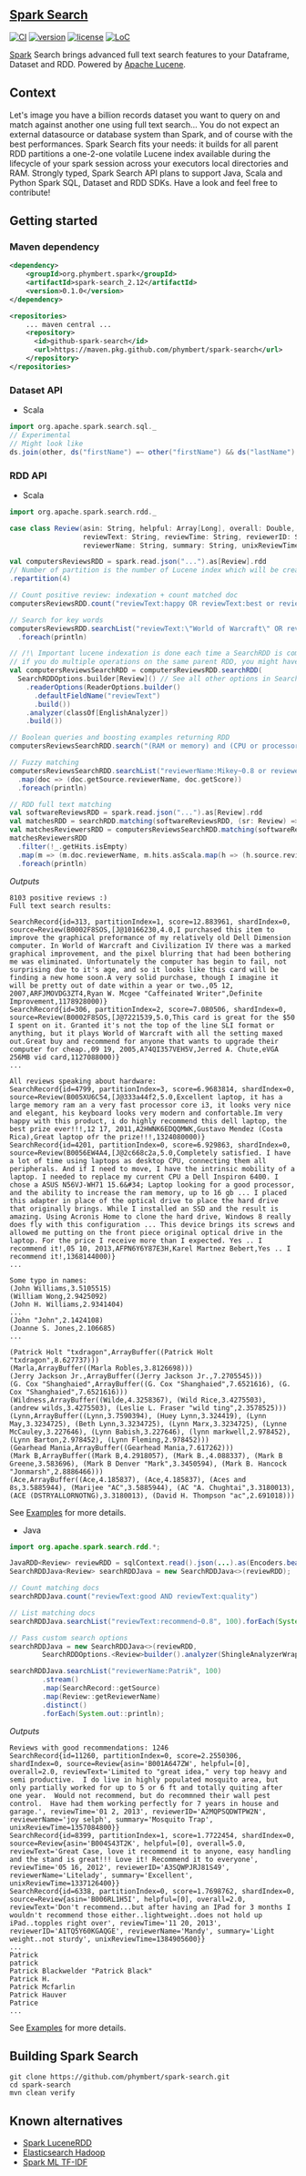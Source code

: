 ## [Spark Search](https://github.com/phymbert/spark-search)

[![CI](https://github.com/phymbert/spark-search/workflows/build-package/badge.svg?branch=master)](https://github.com/phymbert/spark-search/actions)
[![version](https://img.shields.io/github/tag/phymbert/spark-search.svg)](https://github.com/phymbert/spark-search/releases/latest)
[![license](https://img.shields.io/github/license/phymbert/spark-search.svg)](LICENSE)
[![LoC](https://tokei.rs/b1/github/phymbert/spark-search?category=lines)](https://github.com/phymbert/spark-search)

[Spark](https://spark.apache.org/) Search brings advanced full text search features to your Dataframe, Dataset and RDD. Powered by [Apache Lucene](https://lucene.apache.org/).

## Context
Let's image you have a billion records dataset you want to query on and match against another one using full text search...
You do not expect an external datasource or database system than Spark, and of course with the best performances.
Spark Search fits your needs: it builds for all parent RDD partitions a one-2-one volatile Lucene index available
 during the lifecycle of your spark session across your executors local directories and RAM.
Strongly typed, Spark Search API plans to support Java, Scala and Python Spark SQL, Dataset and RDD SDKs.
Have a look and feel free to contribute!

## Getting started

### Maven dependency

```xml
<dependency>
    <groupId>org.phymbert.spark</groupId>
    <artifactId>spark-search_2.12</artifactId>
    <version>0.1.0</version>
</dependency>

<repositories>
    ... maven central ...
    <repository>
      <id>github-spark-search</id>
      <url>https://maven.pkg.github.com/phymbert/spark-search</url>
    </repository>
</repositories>
```

### Dataset API

* Scala
```scala
import org.apache.spark.search.sql._
// Experimental
// Might look like
ds.join(other, ds("firstName") =~ other("firstName") && ds("lastName") =~ other("lastName").boost(3) && ds("age") === other("age")).show
```

### RDD API
* Scala

```scala
import org.apache.spark.search.rdd._

case class Review(asin: String, helpful: Array[Long], overall: Double,
                  reviewText: String, reviewTime: String, reviewerID: String,
                  reviewerName: String, summary: String, unixReviewTime: Long)

val computersReviewsRDD = spark.read.json("...").as[Review].rdd
// Number of partition is the number of Lucene index which will be created across your cluster
.repartition(4)

// Count positive review: indexation + count matched doc
computersReviewsRDD.count("reviewText:happy OR reviewText:best or reviewText:good")

// Search for key words
computersReviewsRDD.searchList("reviewText:\"World of Warcraft\" OR reviewText:\"Civilization IV\"", 100)
  .foreach(println)

// /!\ Important lucene indexation is done each time a SearchRDD is computed,
// if you do multiple operations on the same parent RDD, you might have a variable in the driver:
val computersReviewsSearchRDD = computersReviewsRDD.searchRDD(
  SearchRDDOptions.builder[Review]() // See all other options in SearchRDDOptions, IndexationOptions and ReaderOptions
    .readerOptions(ReaderOptions.builder()
      .defaultFieldName("reviewText")
      .build())
    .analyzer(classOf[EnglishAnalyzer])
    .build())

// Boolean queries and boosting examples returning RDD
computersReviewsSearchRDD.search("(RAM or memory) and (CPU or processor)^4", 10).foreach(println)

// Fuzzy matching
computersReviewsSearchRDD.searchList("reviewerName:Mikey~0.8 or reviewerName:Wiliam~0.4 or reviewerName:jonh~0.2", 100)
  .map(doc => (doc.getSource.reviewerName, doc.getScore))
  .foreach(println)

// RDD full text matching
val softwareReviewsRDD = spark.read.json("...").as[Review].rdd
val matchesRDD = searchRDD.matching(softwareReviewsRDD, (sr: Review) => s"reviewerName:${"\"" + sr.reviewerName + "\""}~8", 10)
val matchesReviewersRDD = computersReviewsSearchRDD.matching(softwareReviewsRDD, (sr: Review) => s"reviewerName:${"\"" + sr.reviewerName + "\""}~8", 10)
matchesReviewersRDD
  .filter(!_.getHits.isEmpty)
  .map(m => (m.doc.reviewerName, m.hits.asScala.map(h => (h.source.reviewerName, h.score))))
  .foreach(println)

```
_Outputs_
```text
8103 positive reviews :)
Full text search results:

SearchRecord{id=313, partitionIndex=1, score=12.883961, shardIndex=0, source=Review(B0002F8SOS,[J@10166230,4.0,I purchased this item to improve the graphical preformance of my relatively old Dell Dimension computer. In World of Warcraft and Civilization IV there was a marked graphical improvement, and the pixel blurring that had been bothering me was eliminated. Unfortunately the computer has begin to fail, not surprising due to it's age, and so it looks like this card will be finding a new home soon.A very solid purchase, though I imagine it will be pretty out of date within a year or two.,05 12, 2007,ARFJMOVDG3ZT4,Ryan W. Mcgee "Caffeinated Writer",Definite Improvement,1178928000)}
SearchRecord{id=306, partitionIndex=2, score=7.080506, shardIndex=0, source=Review(B0002F8SOS,[J@7221539,5.0,This card is great for the $50 I spent on it. Granted it's not the top of the line SLI format or anything, but it plays World of Warcraft with all the setting maxed out.Great buy and recommend for anyone that wants to upgrade their computer for cheap.,09 19, 2005,A74QI357VEH5V,Jerred A. Chute,eVGA 256MB vid card,1127088000)}
...

All reviews speaking about hardware:
SearchRecord{id=4799, partitionIndex=3, score=6.9683814, shardIndex=0, source=Review(B005XU6C54,[J@333a44f2,5.0,Excellent laptop, it has a large memory ram an a very fast processor core i3, it looks very nice and elegant, his keyboard looks very modern and confortable.Im very happy with this product, i do highly recommend this dell laptop, the best prize ever!!!,12 17, 2011,A2HWNK6EDQQMWK,Gustavo Mendez (Costa Rica),Great laptop ofr the prize!!!,1324080000)}
SearchRecord{id=4201, partitionIndex=0, score=6.929863, shardIndex=0, source=Review(B0056EW4A4,[J@2c668c2a,5.0,Completely satisfied. I have a lot of time using laptops as desktop CPU, connecting them all peripherals. And if I need to move, I have the intrinsic mobility of a laptop. I needed to replace my current CPU a Dell Inspiron 6400. I chose a ASUS N56VJ-WH71 15.6&#34; Laptop looking for a good processor, and the ability to increase the ram memory, up to 16 gb ... I placed this adapter in place of the optical drive to place the hard drive that originally brings. While I installed an SSD and the result is amazing. Using Acronis Home to clone the hard drive, Windows 8 really does fly with this configuration ... This device brings its screws and allowed me putting on the front piece original optical drive in the laptop. For the price I receive more than I expected. Yes .. I recommend it!,05 10, 2013,AFPN6Y6Y87E3H,Karel Martnez Bebert,Yes .. I recommend it!,1368144000)}
...

Some typo in names:
(John Williams,3.5105515)
(William Wong,2.9425092)
(John H. Williams,2.9341404)
...
(John "John",2.1424108)
(Joanne S. Jones,2.106685)
...

(Patrick Holt "txdragon",ArrayBuffer((Patrick Holt "txdragon",8.627737)))
(Marla,ArrayBuffer((Marla Robles,3.8126698)))
(Jerry Jackson Jr.,ArrayBuffer((Jerry Jackson Jr.,7.2705545)))
(G. Cox "Shanghaied",ArrayBuffer((G. Cox "Shanghaied",7.6521616), (G. Cox "Shanghaied",7.6521616)))
(Wildness,ArrayBuffer((Wilde,4.3258367), (Wild Rice,3.4275503), (andrew wilds,3.4275503), (Leslie L. Fraser "wild ting",2.3578525)))
(Lynn,ArrayBuffer((Lynn,3.7590394), (Huey Lynn,3.324419), (Lynn May,3.3234725), (Beth Lynn,3.3234725), (Lynn Marx,3.3234725), (Lynne McCauley,3.227646), (Lynn Babish,3.227646), (lynn markwell,2.978452), (Lynn Barton,2.978452), (Lynn Fleming,2.978452)))
(Gearhead Mania,ArrayBuffer((Gearhead Mania,7.617262)))
(Mark B,ArrayBuffer((Mark B,4.2918057), (Mark B.,4.088337), (Mark B Greene,3.583696), (Mark B Denver "Mark",3.3450594), (Mark B. Hancock "Jonmarsh",2.8886466)))
(Ace,ArrayBuffer((Ace,4.185837), (Ace,4.185837), (Aces and 8s,3.5885944), (Marijee "AC",3.5885944), (AC "A. Chughtai",3.3180013), (ACE (DSTRYALLORNOTNG),3.3180013), (David H. Thompson "ac",2.691018)))
```

See [Examples](src/test/scala/SearchRDDExamples.scala) for more details.

* Java
```java
import org.apache.spark.search.rdd.*;

JavaRDD<Review> reviewRDD = sqlContext.read().json(...).as(Encoders.bean(Review.class)).repartition(2).javaRDD().cache();
SearchRDDJava<Review> searchRDDJava = new SearchRDDJava<>(reviewRDD);

// Count matching docs
searchRDDJava.count("reviewText:good AND reviewText:quality")

// List matching docs
searchRDDJava.searchList("reviewText:recommend~0.8", 100).forEach(System.out::println);

// Pass custom search options
searchRDDJava = new SearchRDDJava<>(reviewRDD,
        SearchRDDOptions.<Review>builder().analyzer(ShingleAnalyzerWrapper.class).build());

searchRDDJava.searchList("reviewerName:Patrik", 100)
        .stream()
        .map(SearchRecord::getSource)
        .map(Review::getReviewerName)
        .distinct()
        .forEach(System.out::println);
```


_Outputs_
```text
Reviews with good recommendations: 1246
SearchRecord{id=11260, partitionIndex=0, score=2.2550306, shardIndex=0, source=Review{asin='B001A647ZW', helpful=[0], overall=2.0, reviewText='Limited to "great idea," very top heavy and semi productive.  I do live in highly populated mosquito area, but only partially worked for up to 5 or 6 ft and totally quiting after one year.  Would not recommend, but do recommned their wall pest control.  Have had them working perfectly for 7 years in house and garage.', reviewTime='01 2, 2013', reviewerID='A2MQPSQDWTPW2N', reviewerName='joy selph', summary='Mosquito Trap', unixReviewTime=1357084800}}
SearchRecord{id=8399, partitionIndex=1, score=1.7722454, shardIndex=0, source=Review{asin='B004S43T2K', helpful=[0], overall=5.0, reviewText='Great Case, love it recommend it to anyone, easy handling and the stand is great!!! Love it! Recommend it to everyone', reviewTime='05 16, 2012', reviewerID='A3SQWPJRJ81S49', reviewerName='Litelady', summary='Excellent', unixReviewTime=1337126400}}
SearchRecord{id=6338, partitionIndex=0, score=1.7698762, shardIndex=0, source=Review{asin='B006RL1H5I', helpful=[0], overall=2.0, reviewText='Don't recommend...but after having an IPad for 3 months I wouldn't recommend those either..lightweight..does not hold up iPad..topples right over', reviewTime='11 20, 2013', reviewerID='A1TQ5Y60KGAQGE', reviewerName='Mandy', summary='Light weight..not sturdy', unixReviewTime=1384905600}}
...
Patrick
patrick
Patrick Blackwelder "Patrick Black"
Patrick H.
Patrick Mcfarlin
Patrick Hauver
Patrice
...
```

See [Examples](src/test/java/SearchRDDJavaExamples.java) for more details.


## Building Spark Search
```shell script
git clone https://github.com/phymbert/spark-search.git
cd spark-search
mvn clean verify
```

## Known alternatives

* [Spark LuceneRDD](https://github.com/zouzias/spark-lucenerdd)
* [Elasticsearch Hadoop](https://github.com/elastic/elasticsearch-hadoop)
* [Spark ML TF-IDF](https://github.com/apache/spark/blob/master/examples/src/main/scala/org/apache/spark/examples/mllib/TFIDFExample.scala)
